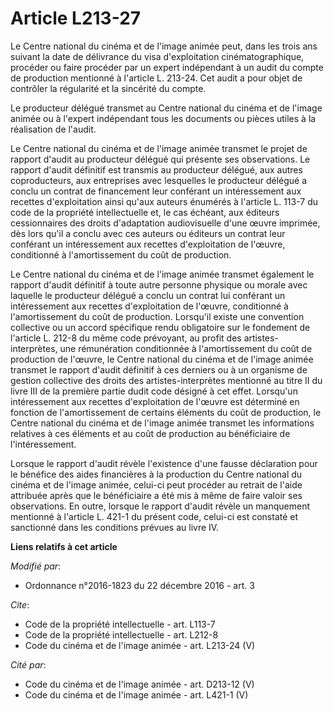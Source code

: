 # Article L213-27

Le Centre national du cinéma et de l'image animée peut, dans les trois ans suivant la date de délivrance du visa
d'exploitation cinématographique, procéder ou faire procéder par un expert indépendant à un audit du compte de production
mentionné à l'article L. 213-24. Cet audit a pour objet de contrôler la régularité et la sincérité du compte. 

Le producteur délégué transmet au Centre national du cinéma et de l'image animée ou à l'expert indépendant tous les documents
ou pièces utiles à la réalisation de l'audit. 

Le Centre national du cinéma et de l'image animée transmet le projet de rapport d'audit au producteur délégué qui présente
ses observations. Le rapport d'audit définitif est transmis au producteur délégué, aux autres coproducteurs, aux entreprises
avec lesquelles le producteur délégué a conclu un contrat de financement leur conférant un intéressement aux recettes
d'exploitation ainsi qu'aux auteurs énumérés à l'article L. 113-7 du code de la propriété intellectuelle et, le cas échéant,
aux éditeurs cessionnaires des droits d'adaptation audiovisuelle d'une œuvre imprimée, dès lors qu'il a conclu avec ces
auteurs ou éditeurs un contrat leur conférant un intéressement aux recettes d'exploitation de l'œuvre, conditionné à
l'amortissement du coût de production. 

Le Centre national du cinéma et de l'image animée transmet également le rapport d'audit définitif à toute autre personne
physique ou morale avec laquelle le producteur délégué a conclu un contrat lui conférant un intéressement aux recettes
d'exploitation de l'œuvre, conditionné à l'amortissement du coût de production. Lorsqu'il existe une convention collective ou
un accord spécifique rendu obligatoire sur le fondement de l'article L. 212-8 du même code prévoyant, au profit des artistes-
interprètes, une rémunération conditionnée à l'amortissement du coût de production de l'œuvre, le Centre national du cinéma
et de l'image animée transmet le rapport d'audit définitif à ces derniers ou                              à un organisme de
gestion collective des droits des artistes-interprètes mentionné au titre II du livre III de la première partie dudit code
désigné à cet effet. Lorsqu'un intéressement aux recettes d'exploitation de l'œuvre est déterminé en fonction de
l'amortissement de certains éléments du coût de production, le Centre national du cinéma et de l'image animée transmet les
informations relatives à ces éléments et au coût de production au bénéficiaire de l'intéressement. 

Lorsque le rapport d'audit révèle l'existence d'une fausse déclaration pour le bénéfice des aides financières à la production
du Centre national du cinéma et de l'image animée, celui-ci peut procéder au retrait de l'aide attribuée après que le
bénéficiaire a été mis à même de faire valoir ses observations. En outre, lorsque le rapport d'audit révèle un manquement
mentionné à l'article L. 421-1 du présent code, celui-ci est constaté et sanctionné dans les conditions prévues au livre IV.

**Liens relatifs à cet article**

_Modifié par_:

  - Ordonnance n°2016-1823 du 22 décembre 2016 - art. 3

_Cite_:

  - Code de la propriété intellectuelle - art. L113-7
  - Code de la propriété intellectuelle - art. L212-8
  - Code du cinéma et de l'image animée - art. L213-24 (V)

_Cité par_:

  - Code du cinéma et de l'image animée - art. D213-12 (V)
  - Code du cinéma et de l'image animée - art. L421-1 (V)
